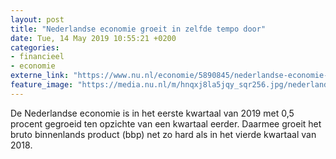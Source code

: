 ```yaml
---
layout: post
title: "Nederlandse economie groeit in zelfde tempo door"
date: Tue, 14 May 2019 10:55:21 +0200
categories: 
- financieel 
- economie 
externe_link: "https://www.nu.nl/economie/5890845/nederlandse-economie-groeit-in-zelfde-tempo-door.html"
feature_image: "https://media.nu.nl/m/hnqxj8la5jqy_sqr256.jpg/nederlandse-economie-groeit-in-zelfde-tempo-door.jpg"
---
```


De Nederlandse economie is in het eerste kwartaal van 2019 met 0,5 procent gegroeid ten opzichte van een kwartaal eerder. Daarmee groeit het bruto binnenlands product (bbp) net zo hard als in het vierde kwartaal van 2018.
